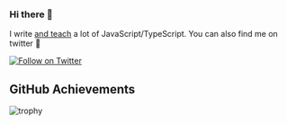 ### Hi there 👋

I write [and teach](https://youtube.com/c/basaratali) a lot of JavaScript/TypeScript. You can also find me on twitter 🌹

[![Follow on Twitter](https://img.shields.io/twitter/follow/basarat?style=social&logo=twitter)](https://twitter.com/basarat)

## GitHub Achievements 

![trophy](https://github-profile-trophy.vercel.app/?username=basarat&rank=SSS)


<!--
**basarat/basarat** is a ✨ _special_ ✨ repository because its `README.md` (this file) appears on your GitHub profile.

Here are some ideas to get you started:

- 🔭 I’m currently working on ...
- 🌱 I’m currently learning ...
- 👯 I’m looking to collaborate on ...
- 🤔 I’m looking for help with ...
- 💬 Ask me about ...
- 📫 How to reach me: ...
- 😄 Pronouns: ...
- ⚡ Fun fact: ...
-->
